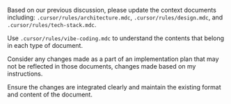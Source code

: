 <!-- 
Template for Prompt: Update Context Document
Use this to instruct the AI to make specific changes to a core documents.
-->

Based on our previous discussion, please update the context documents including: `.cursor/rules/architecture.mdc`, `.cursor/rules/design.mdc`, and `.cursor/rules/tech-stack.mdc`. 

Use `.cursor/rules/vibe-coding.mdc` to understand the contents that belong in each type of document.

Consider any changes made as a part of an implementation plan that may not be reflected in those documents, changes made based on my instructions.

Ensure the changes are integrated clearly and maintain the existing format and content of the document. 